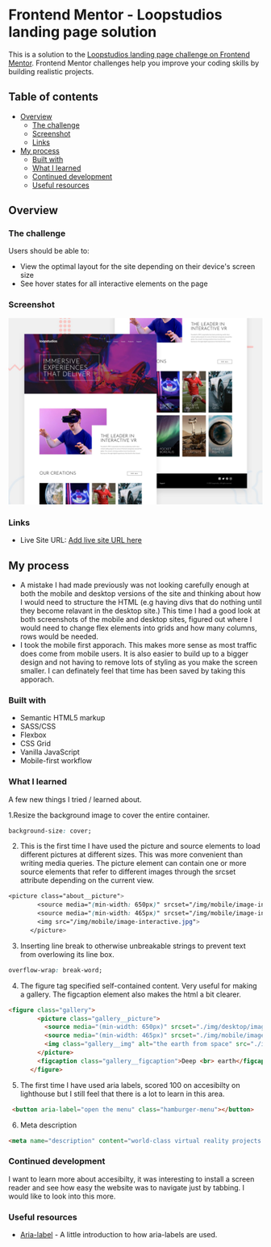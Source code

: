 # Frontend Mentor - Loopstudios landing page solution

This is a solution to the [Loopstudios landing page challenge on Frontend Mentor](https://www.frontendmentor.io/challenges/loopstudios-landing-page-N88J5Onjw). Frontend Mentor challenges help you improve your coding skills by building realistic projects. 

## Table of contents

- [Overview](#overview)
  - [The challenge](#the-challenge)
  - [Screenshot](#screenshot)
  - [Links](#links)
- [My process](#my-process)
  - [Built with](#built-with)
  - [What I learned](#what-i-learned)
  - [Continued development](#continued-development)
  - [Useful resources](#useful-resources)


## Overview


### The challenge

Users should be able to:

- View the optimal layout for the site depending on their device's screen size
- See hover states for all interactive elements on the page

### Screenshot

![Design preview for the Loopstudios landing page coding challenge](./design/desktop-preview.jpg)


### Links

- Live Site URL: [Add live site URL here](https://bengera.github.io/loopstudios/)

## My process
- A mistake I had made previously was not looking carefully enough at both the mobile and desktop versions of the site and thinking about
how I would need to structure the HTML (e.g having divs that do nothing until they become relavant in the desktop site.) This time
I had a good look at both screenshots of the mobile and desktop sites, figured out where I would need to change flex elements into grids and how
many columns, rows would be needed.
- I took the mobile first apporach. This makes more sense as most traffic does come from mobile users. It is also easier to build up to a bigger design and
not having to remove lots of styling as you make the screen smaller. I can definately feel that time has been saved by taking this apporach.

### Built with

- Semantic HTML5 markup
- SASS/CSS
- Flexbox
- CSS Grid
- Vanilla JavaScript
- Mobile-first workflow

### What I learned

A few new things I tried / learned about.

1.Resize the background image to cover the entire container.
```css
background-size: cover;
```
2. This is the first time I have used the picture and source elements to load different pictures at different sizes. This was more convenient than writing media queries. The picture element can contain one or more source elements that refer to different images through the srcset attribute depending on the current view.
```css
<picture class="about__picture">
        <source media="(min-width: 650px)" srcset="/img/mobile/image-interactive.jpg"">
        <source media="(min-width: 465px)" srcset="/img/mobile/image-interactive.jpg"">
        <img src="/img/mobile/image-interactive.jpg">
      </picture>
```

3. Inserting line break to otherwise unbreakable strings to prevent text from overlowing its line box.
```css
overflow-wrap: break-word;
```

4. The figure tag specified self-contained content. Very useful for making a gallery. The figcaption element also makes the html a bit clearer.
```html
<figure class="gallery">
        <picture class="gallery__picture">
          <source media="(min-width: 650px)" srcset="./img/desktop/image-deep-earth.jpg">
          <source media="(min-width: 465px)" srcset="./img/mobile/image-deep-earth.jpg">
          <img class="gallery__img" alt="the earth from space" src="./img/mobile/image-deep-earth.jpg">
        </picture>
        <figcaption class="gallery__figcaption">Deep <br> earth</figcaption>
      </figure>
```

5. The first time I have used aria labels, scored 100 on accesibilty on lighthouse but I still feel that there is a lot to learn in this area. 
```html
 <button aria-label="open the menu" class="hamburger-menu"></button>
```

6. Meta description
```html
<meta name="description" content="world-class virtual reality projects for some of the best companies around the globe.">
```


### Continued development

I want to learn more about accesibilty, it was interesting to install a screen reader and see how easy the website was to navigate just by tabbing.
I would like to look into this more.


### Useful resources

- [Aria-label](https://www.aditus.io/aria/aria-label/) - A little introduction to how aria-labels are used.




